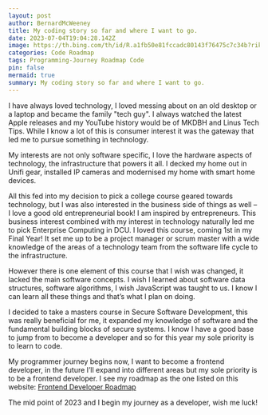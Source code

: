 ```yaml
---
layout: post
author: BernardMcWeeney
title: My coding story so far and where I want to go.
date: 2023-07-04T19:04:28.142Z
image: https://th.bing.com/th/id/R.a1fb50e81fccadc80143f76475c7c34b?rik=zW85mAmbS%2fasLA&pid=ImgRaw&r=0
categories: Code Roadmap
tags: Programming-Journey Roadmap Code
pin: false
mermaid: true
summary: My coding story so far and where I want to go.
---
```

I have always loved technology, I loved messing about on an old desktop or a laptop and became the family "tech guy". I always watched the latest Apple releases and my YouTube history would be of MKDBH and Linus Tech Tips. While I know a lot of this is consumer interest it was the gateway that led me to pursue something in technology. 


My interests are not only software specific, I love the hardware aspects of technology, the infrastructure that powers it all. I decked my home out in Unifi gear, installed IP cameras and modernised my home with smart home devices. 


All this fed into my decision to pick a college course geared towards technology, but I was also interested in the business side of things as well – I love a good old entrepreneurial book! I am inspired by entrepreneurs. This business interest combined with my interest in technology naturally led me to pick Enterprise Computing in DCU. I loved this course, coming 1st in my Final Year! It set me up to be a project manager or scrum master with a wide knowledge of the areas of a technology team from the software life cycle to the infrastructure. 


However there is one element of this course that I wish was changed, it lacked the main software concepts. I wish I learned about software data structures, software algorithms, I wish JavaScript was taught to us. I know I can learn all these things and that’s what I plan on doing. 


I decided to take a masters course in Secure Software Development, this was really beneficial for me, it expanded my knowledge of software and the fundamental building blocks of secure systems. I know I have a good base to jump from to become a developer and so for this year my sole priority is to learn to code.


My programmer journey begins now, I want to become a frontend developer, in the future I’ll expand into different areas but my sole priority is to be a frontend developer. I see my roadmap as the one listed on this website: [Frontend Developer Roadmap](https://roadmap.sh/frontend)


The mid point of 2023 and I begin my journey as a developer, wish me luck!